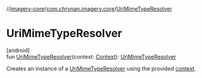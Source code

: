 //[imagery-core](../../index.md)/[com.chrynan.imagery.core](index.md)/[UriMimeTypeResolver](-uri-mime-type-resolver.md)

# UriMimeTypeResolver

[android]\
fun [UriMimeTypeResolver](-uri-mime-type-resolver.md)(context: [Context](https://developer.android.com/reference/kotlin/android/content/Context.html)): [UriMimeTypeResolver](-uri-mime-type-resolver/index.md)

Creates an instance of a [UriMimeTypeResolver](-uri-mime-type-resolver/index.md) using the provided [context](-uri-mime-type-resolver.md).
